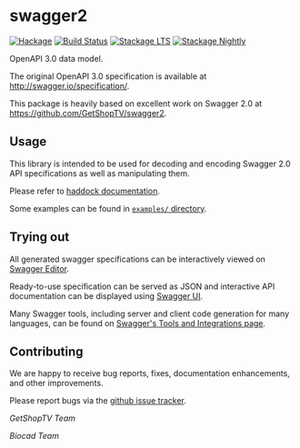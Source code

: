# swagger2

[![Hackage](https://img.shields.io/hackage/v/openapi3.svg)](http://hackage.haskell.org/package/openapi3)
[![Build Status](https://travis-ci.org/biocad/openapi3.svg?branch=master)](https://travis-ci.org/biocad/openapi3)
[![Stackage LTS](http://stackage.org/package/openapi3/badge/lts)](http://stackage.org/lts/package/opeopenapi3)
[![Stackage Nightly](http://stackage.org/package/openapi3/badge/nightly)](http://stackage.org/nightly/package/openapi3)

OpenAPI 3.0 data model.

The original OpenAPI 3.0 specification is available at http://swagger.io/specification/.

This package is heavily based on excellent work on Swagger 2.0 at
https://github.com/GetShopTV/swagger2.

## Usage

This library is intended to be used for decoding and encoding Swagger 2.0 API specifications as well as manipulating them.

Please refer to [haddock documentation](http://hackage.haskell.org/package/openapi3).

Some examples can be found in [`examples/` directory](/examples).

## Trying out

All generated swagger specifications can be interactively viewed on [Swagger Editor](http://editor.swagger.io/).

Ready-to-use specification can be served as JSON and interactive API documentation
can be displayed using [Swagger UI](https://github.com/swagger-api/swagger-ui).

Many Swagger tools, including server and client code generation for many languages, can be found on
[Swagger's Tools and Integrations page](http://swagger.io/open-source-integrations/).

## Contributing

We are happy to receive bug reports, fixes, documentation enhancements, and other improvements.

Please report bugs via the [github issue tracker](https://github.com/biocad/openapi3/issues).

*GetShopTV Team*

*Biocad Team*
